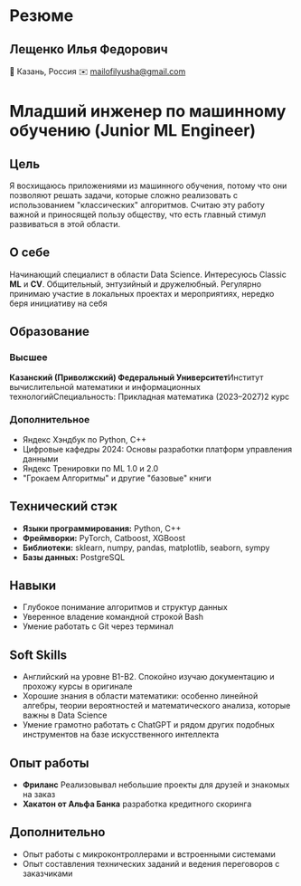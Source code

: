 # Резюме
## Лещенко Илья Федорович
📍 Казань, Россия
✉️ mailofilyusha@gmail.com

# **Младший инженер по машинному обучению (Junior ML Engineer)**
## **Цель**
Я восхищаюсь приложениями из машинного обучения, потому что они позволяют решать задачи, которые сложно реализовать с использованием "классических" алгоритмов. Считаю эту работу важной и приносящей пользу обществу, что есть главный стимул развиваться в этой области.

## **О себе**
Начинающий специалист в области Data Science. Интересуюсь Classic **ML** и **CV**. Общительный, энтузийный и дружелюбный. Регулярно принимаю участие в локальных проектах и мероприятиях, нередко беря инициативу на себя


## **Образование**
### Высшее
**Казанский (Приволжский) Федеральный Университет**Институт вычислительной математики и информационных технологийСпециальность: Прикладная математика (2023–2027)2 курс
### Дополнительное
- Яндекс Хэндбук по Python, C++
- Цифровые кафедры 2024: Основы разработки платформ управления данными
- Яндекс Тренировки по ML 1.0 и 2.0
- "Грокаем Алгоритмы" и другие "базовые" книги

## **Технический стэк**
- **Языки программирования:** Python, C++
- **Фреймворки:** PyTorch, Catboost, XGBoost
- **Библиотеки:** sklearn, numpy, pandas, matplotlib, seaborn, sympy
- **Базы данных:** PostgreSQL

## **Навыки**
- Глубокое понимание алгоритмов и структур данных
- Уверенное владение командной строкой Bash
- Умение работать с Git через терминал

## **Soft Skills**
- Английский на уровне B1-B2. Спокойно изучаю документацию и прохожу курсы в оригинале
- Хорошие знания в области математики: особенно линейной алгебры, теории вероятностей и математического анализа, которые важны в Data Science
- Умение грамотно работать с ChatGPT и рядом других подобных инструментов на базе искусственного интеллекта

## **Опыт работы**
- **Фриланс**  Реализовывал небольшие проекты для друзей и знакомых на заказ
- **Хакатон от Альфа Банка**  разработка кредитного скоринга


## **Дополнительно**
- Опыт работы с микроконтроллерами и встроенными системами
- Опыт составления технических заданий и ведения переговоров с заказчиками

